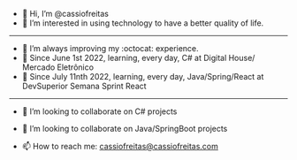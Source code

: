 - 👋 Hi, I’m @cassiofreitas
- 👀 I’m interested in using technology to have a better quality of life.
- ---
- 🌱 I’m always improving my :octocat: experience.
- 🌱 Since June 1st 2022, learning, every day, C# at Digital House/ Mercado Eletrônico
- 🌱 Since July 11nth 2022, learning, every day, Java/Spring/React at DevSuperior Semana Sprint React
- ---
- 💞️ I’m looking to collaborate on C# projects
- 💞️ I’m looking to collaborate on Java/SpringBoot projects

- 📫 How to reach me: cassiofreitas@cassiofreitas.com

<!---
cassiofreitas/cassiofreitas is a ✨ special ✨ repository because its `README.md` (this file) appears on your GitHub profile.
You can click the Preview link to take a look at your changes.
--->
